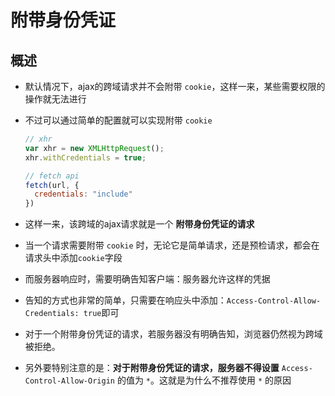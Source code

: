 # 附带身份凭证

## 概述

  - 默认情况下，ajax的跨域请求并不会附带 `cookie`，这样一来，某些需要权限的操作就无法进行

  - 不过可以通过简单的配置就可以实现附带 `cookie`

    ```javascript
    // xhr
    var xhr = new XMLHttpRequest();
    xhr.withCredentials = true;

    // fetch api
    fetch(url, {
      credentials: "include"
    })
    ```

  - 这样一来，该跨域的ajax请求就是一个 **附带身份凭证的请求**

  - 当一个请求需要附带 `cookie` 时，无论它是简单请求，还是预检请求，都会在请求头中添加`cookie`字段

  - 而服务器响应时，需要明确告知客户端：服务器允许这样的凭据

  - 告知的方式也非常的简单，只需要在响应头中添加：`Access-Control-Allow-Credentials: true`即可

  - 对于一个附带身份凭证的请求，若服务器没有明确告知，浏览器仍然视为跨域被拒绝。

  - 另外要特别注意的是：**对于附带身份凭证的请求，服务器不得设置** `Access-Control-Allow-Origin` 的值为 `*`。这就是为什么不推荐使用 `*` 的原因
